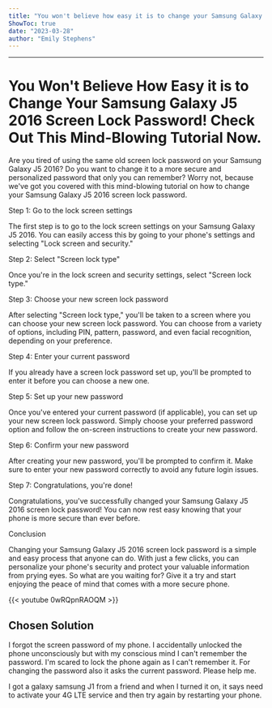 ```yaml
---
title: "You won't believe how easy it is to change your Samsung Galaxy J5 2016 screen lock password! Check out this mind-blowing tutorial now. "
ShowToc: true 
date: "2023-03-28"
author: "Emily Stephens"
---
```

*****
# You Won't Believe How Easy it is to Change Your Samsung Galaxy J5 2016 Screen Lock Password! Check Out This Mind-Blowing Tutorial Now.

Are you tired of using the same old screen lock password on your Samsung Galaxy J5 2016? Do you want to change it to a more secure and personalized password that only you can remember? Worry not, because we've got you covered with this mind-blowing tutorial on how to change your Samsung Galaxy J5 2016 screen lock password.

Step 1: Go to the lock screen settings

The first step is to go to the lock screen settings on your Samsung Galaxy J5 2016. You can easily access this by going to your phone's settings and selecting "Lock screen and security."

Step 2: Select "Screen lock type"

Once you're in the lock screen and security settings, select "Screen lock type."

Step 3: Choose your new screen lock password

After selecting "Screen lock type," you'll be taken to a screen where you can choose your new screen lock password. You can choose from a variety of options, including PIN, pattern, password, and even facial recognition, depending on your preference.

Step 4: Enter your current password

If you already have a screen lock password set up, you'll be prompted to enter it before you can choose a new one.

Step 5: Set up your new password

Once you've entered your current password (if applicable), you can set up your new screen lock password. Simply choose your preferred password option and follow the on-screen instructions to create your new password.

Step 6: Confirm your new password

After creating your new password, you'll be prompted to confirm it. Make sure to enter your new password correctly to avoid any future login issues.

Step 7: Congratulations, you're done!

Congratulations, you've successfully changed your Samsung Galaxy J5 2016 screen lock password! You can now rest easy knowing that your phone is more secure than ever before.

Conclusion

Changing your Samsung Galaxy J5 2016 screen lock password is a simple and easy process that anyone can do. With just a few clicks, you can personalize your phone's security and protect your valuable information from prying eyes. So what are you waiting for? Give it a try and start enjoying the peace of mind that comes with a more secure phone.

{{< youtube 0wRQpnRAOQM >}} 



## Chosen Solution
 I forgot the screen password of my phone. I accidentally unlocked the phone unconsciously but with my conscious mind I can't remember the password. I'm scared to lock the phone again as I can't remember it. For changing the password also it asks the current password. Please help me.

 I got a galaxy samsung J1 from a friend and when I turned it  on, it says need to activate your 4G LTE service and then try again by restarting your phone.




